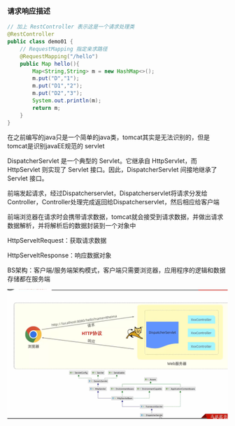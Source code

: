 ### 请求响应描述

```java
// 加上 RestController 表示这是一个请求处理类
@RestController
public class demo01 {
    // RequestMapping 指定亲求路径
    @RequestMapping("/hello")
    public Map hello(){
        Map<String,String> m = new HashMap<>();
        m.put("D","1");
        m.put("D1","2");
        m.put("D2","3");
        System.out.println(m);
        return m;
    }
}

```

在之前编写的java只是一个简单的java类，tomcat其实是无法识别的，但是tomcat是识别javaEE规范的 servlet

DispatcherServlet 是一个典型的 Servlet。它继承自 HttpServlet，而 HttpServlet 则实现了 Servlet 接口。因此，DispatcherServlet 间接地继承了 Servlet 接口。

前端发起请求，经过Dispatcherservlet，Dispatcherservlet将请求分发给Controller，Controller处理完成返回给Dispatcherservlet，然后相应给客户端

前端浏览器在请求时会携带请求数据，tomcat就会接受到请求数据，并做出请求数据解析，并将解析后的数据封装到一个对象中

HttpServeltRequest：获取请求数据

HttpServeltResponse：响应数据对象

BS架构：客户端/服务端架构模式，客户端只需要浏览器，应用程序的逻辑和数据存储都在服务端

![img](img\QQ截图20240109183456.png)

